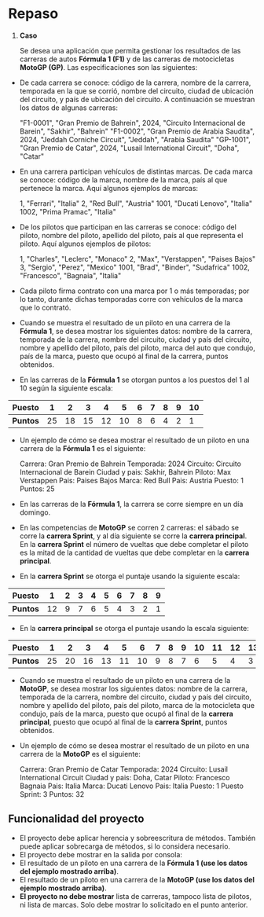 # Repaso

1. **Caso** 

   Se desea una aplicación que permita gestionar los resultados de las carreras de autos **Fórmula 1 (F1)** y de las carreras de motocicletas **MotoGP (GP)**. Las especificaciones son las siguientes: 

- De cada carrera se conoce: código de la carrera, nombre de la carrera, temporada en la que se corrió, nombre del circuito, ciudad de ubicación del circuito, y país de ubicación del circuito. A continuación se muestran los datos de algunas carreras: 

   "F1-0001", "Gran Premio de Bahrein", 2024, "Circuito Internacional de Barein", "Sakhir", "Bahrein" 
   "F1-0002", "Gran Premio de Arabia Saudita", 2024, "Jeddah Corniche Circuit", "Jeddah", "Arabia Saudita" 
   "GP-1001", "Gran Premio de Catar", 2024, "Lusail International Circuit", "Doha", "Catar" 

- En una carrera participan vehículos de distintas marcas. De cada marca se conoce: código de la marca, nombre de la marca, país al que pertenece la marca. Aquí algunos ejemplos de marcas: 

   1, "Ferrari", "Italia" 
   2, "Red Bull", "Austria" 
   1001, "Ducati Lenovo", "Italia"
   1002, "Prima Pramac", "Italia" 

- De los pilotos que participan en las carreras se conoce: código del piloto, nombre del piloto, apellido del piloto, país al que representa el piloto. Aquí algunos ejemplos de pilotos: 

   1, "Charles", "Leclerc", "Monaco" 
   2, "Max", "Verstappen", "Paises Bajos" 3, "Sergio", "Perez", "Mexico" 
   1001, "Brad", "Binder", "Sudafrica" 1002, "Francesco", "Bagnaia", "Italia" 

- Cada piloto firma contrato con una marca por 1 o más temporadas; por lo tanto, durante dichas temporadas corre con vehículos de la marca que lo contrató. 
- Cuando se muestra el resultado de un piloto en una carrera de la **Fórmula 1**, se desea mostrar los siguientes datos: nombre de la carrera, temporada de la carrera, nombre del circuito, ciudad y país del circuito, nombre y apellido del piloto, país del piloto, marca del auto que condujo, país de la marca, puesto que ocupó al final de la carrera, puntos obtenidos. 
- En las carreras de la **Fórmula 1** se otorgan puntos a los puestos del 1 al 10 según la siguiente escala: 

|**Puesto** |1 |2 |3 |4 |5 |6 |7 |8 |9 |10 |
| - | - | - | - | - | - | - | - | - | - | - |
|**Puntos** |25 |18 |15 |12 |10 |8 |6 |4 |2 |1 |

- Un ejemplo de cómo se desea mostrar el resultado de un piloto en una carrera de la **Fórmula 1** es el siguiente: 

   Carrera: Gran Premio de Bahrein Temporada: 2024 
   Circuito: Circuito Internacional de Barein Ciudad y pais: Sakhir, Bahrein 
   Piloto: Max Verstappen 
   Pais: Paises Bajos 
   Marca: Red Bull 
   Pais: Austria 
   Puesto: 1 
   Puntos: 25 

- En las carreras de la **Fórmula 1**, la carrera se corre siempre en un día domingo. 
- En las competencias de **MotoGP** se corren 2 carreras: el sábado se corre la **carrera Sprint**, y al día siguiente se corre la **carrera principal**. En la **carrera Sprint** el número de vueltas que debe completar el piloto es la mitad de la cantidad de vueltas que debe completar en la **carrera principal**. 
- En la **carrera Sprint** se otorga el puntaje usando la siguiente escala: 

|**Puesto** |1 |2 |3 |4 |5 |6 |7 |8 |9 |
| - | - | - | - | - | - | - | - | - | - |
|**Puntos** |12 |9 |7 |6 |5 |4 |3 |2 |1 |

- En la **carrera principal** se otorga el puntaje usando la escala siguiente: 

|**Puesto** |1 |2 |3 |4 |5 |6 |7 |8 |9 |10 |11 |12 |13 |14 |15 |
| - | - | - | - | - | - | - | - | - | - | - | - | - | - | - | - |
|**Puntos** |25 |20 |16 |13 |11 |10 |9 |8 |7 |6 |5 |4 |3 |2 |1 |

- Cuando se muestra el resultado de un piloto en una carrera de la **MotoGP**, se desea mostrar los siguientes datos: nombre de la carrera, temporada de la carrera, nombre del circuito, ciudad y país del circuito, nombre y apellido del piloto, país del piloto, marca de la motocicleta que condujo, país de la marca, puesto que ocupó al final de la **carrera principal**, puesto que ocupó al final de la **carrera Sprint**, puntos obtenidos. 
- Un ejemplo de cómo se desea mostrar el resultado de un piloto en una carrera de la **MotoGP** es el siguiente: 

   Carrera: Gran Premio de Catar Temporada: 2024 
   Circuito: Lusail International Circuit Ciudad y pais: Doha, Catar 
   Piloto: Francesco Bagnaia 
   Pais: Italia 
   Marca: Ducati Lenovo 
   Pais: Italia 
   Puesto: 1 
   Puesto Sprint: 3 
   Puntos: 32 

## **Funcionalidad del proyecto** 
- El proyecto debe aplicar herencia y sobreescritura de métodos. También puede aplicar sobrecarga de métodos, si lo considera necesario. 
- El proyecto debe mostrar en la salida por consola: 
- El resultado de un piloto en una carrera de la **Fórmula 1 (use los datos del ejemplo mostrado arriba)**. 
- El resultado de un piloto en una carrera de la **MotoGP (use los datos del ejemplo mostrado arriba)**. 
- **El proyecto no debe mostrar** lista de carreras, tampoco lista de pilotos, ni lista de marcas. Solo debe mostrar lo solicitado en el punto anterior.
